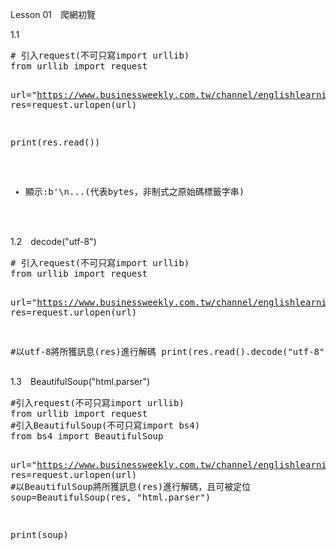 Lesson 01　爬網初覽

<p>1.1</p>
<pre>
# 引入request(不可只寫import urllib)
from urllib import request

url="https://www.businessweekly.com.tw/channel/englishlearning/0000000335"
res=request.urlopen(url)

print(res.read())
* 顯示:b'\n...(代表bytes，非制式之原始碼標籤字串)
</pre>


<p>1.2　decode("utf-8")</p>
<pre>
# 引入request(不可只寫import urllib)
from urllib import request

url="https://www.businessweekly.com.tw/channel/englishlearning/0000000335"
res=request.urlopen(url)

#以utf-8將所獲訊息(res)進行解碼
print(res.read().decode("utf-8"))
</pre>


<p>1.3　BeautifulSoup("html.parser")</p>
<pre>
#引入request(不可只寫import urllib)
from urllib import request
#引入BeautifulSoup(不可只寫import bs4)
from bs4 import BeautifulSoup

url="https://www.businessweekly.com.tw/channel/englishlearning/0000000335"
res=request.urlopen(url)
#以BeautifulSoup將所獲訊息(res)進行解碼，且可被定位
soup=BeautifulSoup(res, "html.parser")

print(soup)
</pre>
